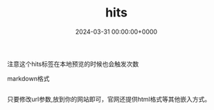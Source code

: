﻿---
title: hits # 标题
slug: hits # url(注释掉 和标题相同)
image: hits.png # 头图，注释掉，否则会有一个难看的呃加载不出来的图片
# description: xxxx # 描述小字(注释掉 不显示描述)

date: 2024-03-31 00:00:00+0000 # 日期时间，如果时间未到，post 不会显示(注释掉 不显示日期)
# weight: 1 # 权重越小，放到越前面   (注释掉 日期排序)

# tags: # 只能在侧面看到的标签,会显示在文章的底部
#     - TAG A
#     - TAG B
# categories: #会显示在 post 上面的分类
#     - themes
#     - syntax
---
注意这个hits标签在本地预览的时候也会触发次数

markdown格式
```
```
只要修改url参数,放到你的网站即可，官网还提供html格式等其他嵌入方式。

